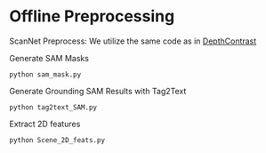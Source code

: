 # Offline Preprocessing


ScanNet Preprocess: We utilize the same code as in [DepthContrast](https://github.com/facebookresearch/DepthContrast/tree/main/data/scannet)

Generate SAM Masks
```
python sam_mask.py
```

Generate Grounding SAM Results with Tag2Text
```
python tag2text_SAM.py
```
Extract 2D features
```
python Scene_2D_feats.py
```

